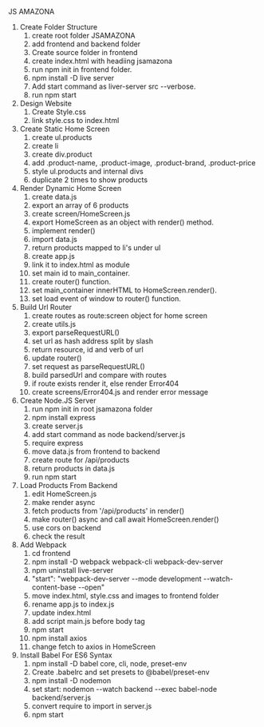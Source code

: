 JS AMAZONA
1. Create Folder Structure
    1. create root folder JSAMAZONA
    2. add frontend and backend folder
    3. Create source folder in frontend
    4. create index.html with headiing jsamazona
    5. run npm init in frontend folder.
    6. npm install -D live server
    7. Add start command as liver-server src --verbose.
    8. run npm start
2. Design Website
    1. Create Style.css
    2. link style.css to index.html
3. Create Static Home Screen
    1. create ul.products
    2. create li
    3. create div.product
    4. add .product-name, .product-image, .product-brand, .product-price
    5. style ul.products and internal divs
    6. duplicate 2 times to show products
4. Render Dynamic Home Screen
    1. create data.js
    2. export an array of 6 products
    3. create screen/HomeScreen.js
    4. export HomeScreen as an object with render() method.
    5. implement render()
    6. import data.js
    7. return products mapped to li's under ul
    8. create app.js
    9. link it to index.html as module
    10. set main id to main_container.
    11. create router() function.
    12. set main_container innerHTML to HomeScreen.render().
    13. set load event of window to router() function.
5. Build Url Router
   1. create routes as route:screen object for home screen
   2. create utils.js
   3. export parseRequestURL()
   4. set url as hash address split by slash
   5. return resource, id and verb of url
   6. update router()
   7. set request as parseRequestURL()
   8. build parsedUrl and compare with routes
   9. if route exists render it, else render Error404
   10. create screens/Error404.js and render error message
6. Create Node.JS Server
   1. run npm init in root jsamazona folder
   2. npm install express
   3. create server.js
   4. add start command as node backend/server.js
   5. require express
   6. move data.js from frontend to backend
   7. create route for /api/products
   8. return products in data.js
   9. run npm start
7. Load Products From Backend
   1. edit HomeScreen.js
   2. make render async
   3. fetch products from '/api/products' in render()
   4. make router() async and call await HomeScreen.render()
   5. use cors on backend
   6. check the result
8. Add Webpack
   1. cd frontend
   2. npm install -D webpack webpack-cli webpack-dev-server
   3. npm uninstall live-server
   4. "start": "webpack-dev-server --mode development --watch-content-base --open"
   5. move index.html, style.css and images to frontend folder
   6. rename app.js to index.js
   7. update index.html
   8. add script main.js before body tag
   9. npm start
   10. npm install axios
   11. change fetch to axios in HomeScreen
9. Install Babel For ES6 Syntax
   1. npm install -D babel core, cli, node, preset-env
   2. Create .babelrc and set presets to @babel/preset-env
   3. npm install -D nodemon
   4. set start: nodemon --watch backend --exec babel-node backend/server.js
   5. convert require to import in server.js
   6. npm start